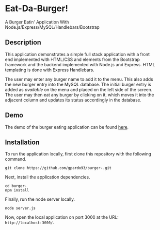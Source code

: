 
# Eat-Da-Burger!
A Burger Eatin' Application With Node.js/Express/MySQL/Handlebars/Bootstrap

## Description

This application demonstrates a simple full stack application with a front end implemented with HTML/CSS and elements from the Bootstrap framework and the backend implemented with Node.js and Express. HTML templating is done with Express Handlebars.

The user may enter any burger name to add it to the menu. This also adds the new burger entry into the MySQL database. The initial burger entry is added as *available* on the menu and placed on the left side of the screen. The user may then eat any burger by clicking on it, which moves it into the adjacent column and updates its status accordingly in the database.

## Demo

The demo of the burger eating application can be found [here]().

## Installation

To run the application locally, first clone this repository with the following command.

	git clone https://github.com/gpardo93/burger-.git
	
Next, install the application dependencies.

	cd burger-
	npm install
	
Finally, run the node server locally.

	node server.js
	
Now, open the local application on port 3000 at the URL: `http://localhost:3000/`.





